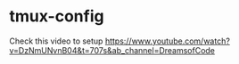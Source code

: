 # tmux-config

Check this video to setup https://www.youtube.com/watch?v=DzNmUNvnB04&t=707s&ab_channel=DreamsofCode
